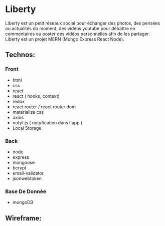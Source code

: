 # Liberty
Liberty est un petit réseaux social pour échanger des photos,
des pensées ou actualités du moment, des vidéos youtube pour débattre en commentaires
ou poster des vidéos personnelles afin de les partager.
Liberty est un projet MERN (Mongo Express React Node).

## Technos:
### Front
- html
- css
- react
- react ( hooks, context)
- redux
- react router / react router dom
- materialize css
- axios
- notyf.js ( notyfication dans l'app )
- Local Storage
### Back
- node
- express
- mongoose
- bcrypt
- email-validator
- jsonwebtoken
### Base De Donnée
- mongoDB

## Wireframe:

<!-- ![Wireframe](/public/wireframe.png) -->